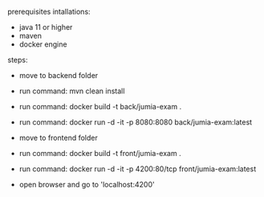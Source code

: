 prerequisites intallations:
* java 11 or higher
* maven
* docker engine

steps:
* move to backend folder
* run command: mvn clean install
* run command: docker build -t back/jumia-exam .
* run command: docker run -d -it -p 8080:8080 back/jumia-exam:latest

* move to frontend folder
* run command: docker build -t front/jumia-exam .
* run command: docker run -d -it -p 4200:80/tcp front/jumia-exam:latest

* open browser and go to 'localhost:4200'
